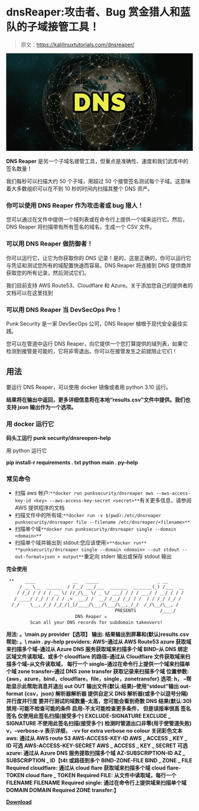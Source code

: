 # dnsReaper:攻击者、Bug 赏金猎人和蓝队的子域接管工具！

> 原文：<https://kalilinuxtutorials.com/dnsreaper/>

[![](img/944cd09ca16398c025afb63b34ae12d4.png)](https://blogger.googleusercontent.com/img/b/R29vZ2xl/AVvXsEipto8t3cxiYROFfCnVie9xM9JO5htfHeOuiTyFsap5kDjyJZpcLZDvGA_URqlFbq2r40a81cVkZoqJsYyuIDjviBqLUAa-T_cfoX31V5ZVu4WlPWn0rVEmkZaw9ZFptu1t54XTRCTfmNItACcVpPUVH-kR8HE-TYq_SLXAK-7A4oG9xE73QCfLr4kE/s728/dns-yellow.png)

**DNS Reaper** 是另一个子域名接管工具，但重点是准确性、速度和我们武库中的签名数量！

我们每秒可以扫描大约 50 个子域，用超过 50 个接管签名测试每个子域。这意味着大多数组织可以在不到 10 秒的时间内扫描其整个 DNS 资产。

### 你可以使用 DNS Reaper 作为攻击者或 bug 猎人！

您可以通过在文件中提供一个域列表或在命令行上提供一个域来运行它。然后，DNS Reaper 将扫描带有所有签名的域名，生成一个 CSV 文件。

### 可以用 DNS Reaper 做防御者！

你可以运行它，让它为你获取你的 DNS 记录！是的，这是正确的，你可以运行它与凭证和测试您所有的域配置快速而容易。DNS Reaper 将连接到 DNS 提供商并获取您的所有记录，然后测试它们。

我们目前支持 AWS Route53、Cloudflare 和 Azure。关于添加您自己的提供者的文档可以在这里找到

### 可以用 DNS Reaper 当 DevSecOps Pro！

Punk Security 是一家 DevSecOps 公司，DNS Reaper 植根于现代安全最佳实践。

您可以在管道中运行 DNS Reaper，向它提供一个您打算提供的域列表，如果它检测到接管是可能的，它将非零退出。你可以在接管发生之前就阻止它们！

## 用法

要运行 DNS Reaper，可以使用 docker 镜像或者用 python 3.10 运行。

**结果将在输出中返回，更多详细信息将在本地“results.csv”文件中提供。我们也支持 json 输出作为一个选项。**

### 用 docker 运行它

**码头工运行 punk security/dnsreopen–help**

用 python 运行它

**pip install-r requirements . txt
python main . py–help**

### 常见命令

*   扫描 aws 帐户:`**docker run punksecurity/dnsreaper aws --aws-access-key-id <key> --aws-access-key-secret <secret>**`有关更多信息，请参阅 AWS 提供程序的文档
*   扫描文件中的所有域:`**docker run -v $(pwd):/etc/dnsreaper punksecurity/dnsreaper file --filename /etc/dnsreaper/<filename>**`
*   扫描单个域`**docker run punksecurity/dnsreaper single --domain <domain>**`
*   扫描单个域并输出到 stdout:您应该使用>`**docker run** **punksecurity/dnsreaper single --domain <domain> --out stdout --out-format=json > output**`重定向 stderr 输出或保存 stdout 输出

**完全使用**

```
 **    ____              __   _____                      _ __
     / __ \__  ______  / /__/ ___/___  _______  _______(_) /___  __
    / /_/ / / / / __ \/ //_/\__ \/ _ \/ ___/ / / / ___/ / __/ / / /
   / ____/ /_/ / / / / ,<  ___/ /  __/ /__/ /_/ / /  / / /_/ /_/ /
  /_/    \__,_/_/ /_/_/|_|/____/\___/\___/\__,_/_/  /_/\__/\__, /
                                         PRESENTS         /____/
                          DNS Reaper ☠️
         Scan all your DNS records for subdomain takeovers!
```

**用法:
。\main.py provider【选项】
输出:
结果输出到屏幕和(默认)results.csv
帮助:
。\ main . py–help
providers:
AWS–通过从 AWS Route53
azure 获取域来扫描多个域–通过从 Azure DNS 服务获取域来扫描多个域
BIND–从 DNS 绑定区域文件读取域，或多个
cloudflare 的路径–通过从 Cloudflare
文件获取域来扫描多个域–从文件读取域， 每行一个
single–通过在命令行上提供一个域来扫描单个域
zone transfer–通过 DNS zone transfer 获取记录来扫描多个域
位置参数:
{aws，azure，bind，cloudflare，file，single，zonetransfer}
选项:
h， –帮助显示此帮助消息并退出
out OUT 输出文件(默认:结果)–使用“stdout”输出
out-format {csv，json}
解析器解析器
提供自定义 DNS 解析器(或多个以逗号分隔)
并行度并行度
要并行测试的域数量–太高，您可能会看到奇数 DNS 结果(默认:30)
禁用-可能不检查可能的条件
启用-不太可能检查更多条件， 但是误报率很高
签名签名
仅使用此签名扫描(接受多个)
EXCLUDE-SIGNATURE EXCLUDE _ SIGNATURE
不使用此签名扫描(接受多个)
检测时管道出口非零(用于使管道失败)
v，–verbose-v 表示详细， -vv for extra verbose
no colour 关闭彩色文本
aws:
通过从 AWS route 53
AWS-ACCESS-KEY-ID AWS _ ACCESS _ KEY _ ID
可选
AWS-ACCESS-KEY-SECRET AWS _ ACCESS _ KEY _ SECRET
可选 azure:
通过从 Azure DNS 服务提取扫描多个域
AZ-SUBSCRIPTION-ID AZ _ SUBSCRIPTION _ ID【t4t 或路径到多个
BIND-ZONE-FILE BIND _ ZONE _ FILE
Required
cloudflare:
通过从 cloud flare 获取域来扫描多个域
cloud flare-TOKEN cloud flare _ TOKEN
Required
FILE:
从文件中读取域，每行一个
FILENAME FILENAME Required
single:
通过在命令行上提供域来扫描单个域
DOMAIN DOMAIN Required
ZONE transfer:】**

[**Download**](https://github.com/punk-security/dnsReaper)